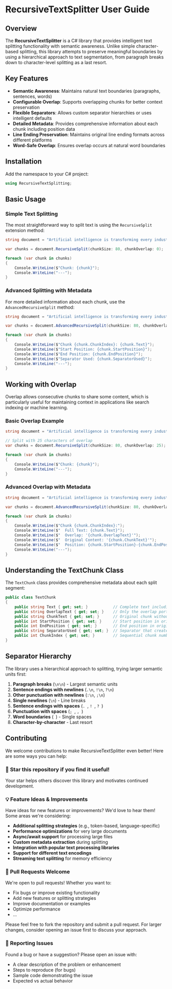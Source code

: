 # RecursiveTextSplitter User Guide

## Overview

The **RecursiveTextSplitter** is a C# library that provides intelligent text splitting functionality with semantic awareness. Unlike simple character-based splitting, this library attempts to preserve meaningful boundaries by using a hierarchical approach to text segmentation, from paragraph breaks down to character-level splitting as a last resort.

## Key Features

- **Semantic Awareness**: Maintains natural text boundaries (paragraphs, sentences, words)
- **Configurable Overlap**: Supports overlapping chunks for better context preservation
- **Flexible Separators**: Allows custom separator hierarchies or uses intelligent defaults
- **Detailed Metadata**: Provides comprehensive information about each chunk including position data
- **Line Ending Preservation**: Maintains original line ending formats across different platforms
- **Word-Safe Overlap**: Ensures overlap occurs at natural word boundaries

## Installation

Add the namespace to your C# project:

```csharp
using RecursiveTextSplitting;
```

## Basic Usage

### Simple Text Splitting

The most straightforward way to split text is using the `RecursiveSplit` extension method:

```csharp
string document = "Artificial intelligence is transforming every industry. From healthcare to finance, automation is becoming smarter and more adaptive. However, challenges like bias, interpretability, and safety remain important areas of research.";

var chunks = document.RecursiveSplit(chunkSize: 80, chunkOverlap: 0);

foreach (var chunk in chunks)
{
    Console.WriteLine($"Chunk: {chunk}");
    Console.WriteLine("---");
}
```

### Advanced Splitting with Metadata

For more detailed information about each chunk, use the `AdvancedRecursiveSplit` method:

```csharp
string document = "Artificial intelligence is transforming every industry. From healthcare to finance, automation is becoming smarter and more adaptive. However, challenges like bias, interpretability, and safety remain important areas of research.";

var chunks = document.AdvancedRecursiveSplit(chunkSize: 80, chunkOverlap: 0);

foreach (var chunk in chunks)
{
    Console.WriteLine($"Chunk {chunk.ChunkIndex}: {chunk.Text}");
    Console.WriteLine($"Start Position: {chunk.StartPosition}");
    Console.WriteLine($"End Position: {chunk.EndPosition}");
    Console.WriteLine($"Separator Used: {chunk.SeparatorUsed}");
    Console.WriteLine("---");
}
```

## Working with Overlap

Overlap allows consecutive chunks to share some content, which is particularly useful for maintaining context in applications like search indexing or machine learning.

### Basic Overlap Example

```csharp
string document = "Artificial intelligence is transforming every industry. From healthcare to finance, automation is becoming smarter and more adaptive. However, challenges like bias, interpretability, and safety remain important areas of research.";

// Split with 25 characters of overlap
var chunks = document.RecursiveSplit(chunkSize: 80, chunkOverlap: 25);

foreach (var chunk in chunks)
{
    Console.WriteLine($"Chunk: {chunk}");
    Console.WriteLine("---");
}
```

### Advanced Overlap with Metadata

```csharp
string document = "Artificial intelligence is transforming every industry. From healthcare to finance, automation is becoming smarter and more adaptive. However, challenges like bias, interpretability, and safety remain important areas of research.";

var chunks = document.AdvancedRecursiveSplit(chunkSize: 80, chunkOverlap: 25);

foreach (var chunk in chunks)
{
    Console.WriteLine($"Chunk {chunk.ChunkIndex}:");
    Console.WriteLine($"  Full Text: {chunk.Text}");
    Console.WriteLine($"  Overlap: '{chunk.OverlapText}'");
    Console.WriteLine($"  Original Content: '{chunk.ChunkText}'");
    Console.WriteLine($"  Position: {chunk.StartPosition}-{chunk.EndPosition}");
    Console.WriteLine("---");
}
```

## Understanding the TextChunk Class

The `TextChunk` class provides comprehensive metadata about each split segment:

```csharp
public class TextChunk
{
    public string Text { get; set; }           // Complete text including overlap
    public string OverlapText { get; set; }    // Only the overlap portion
    public string ChunkText { get; set; }      // Original chunk without overlap
    public int StartPosition { get; set; }     // Start position in original text
    public int EndPosition { get; set; }       // End position in original text
    public string SeparatorUsed { get; set; }  // Separator that created this chunk
    public int ChunkIndex { get; set; }        // Sequential chunk number
}
```

## Separator Hierarchy

The library uses a hierarchical approach to splitting, trying larger semantic units first:

1. **Paragraph breaks** (`\n\n`) - Largest semantic units
2. **Sentence endings with newlines** (`.\n`, `!\n`, `?\n`)
3. **Other punctuation with newlines** (`:\n`, `;\n`)
4. **Single newlines** (`\n`) - Line breaks
5. **Sentence endings with spaces** (`. `, `! `, `? `)
6. **Punctuation with spaces** (`; `, `, `)
7. **Word boundaries** (` `) - Single spaces
8. **Character-by-character** - Last resort

## Contributing

We welcome contributions to make RecursiveTextSplitter even better! Here are some ways you can help:

### 🌟 **Star this repository** if you find it useful!

Your star helps others discover this library and motivates continued development.

### 💡 **Feature Ideas & Improvements**

Have ideas for new features or improvements? We'd love to hear them! Some areas we're considering:

- **Additional splitting strategies** (e.g., token-based, language-specific)
- **Performance optimizations** for very large documents
- **Async/await support** for processing large files
- **Custom metadata extraction** during splitting
- **Integration with popular text processing libraries**
- **Support for different text encodings**
- **Streaming text splitting** for memory efficiency

### 🔧 **Pull Requests Welcome**

We're open to pull requests! Whether you want to:

- Fix bugs or improve existing functionality
- Add new features or splitting strategies
- Improve documentation or examples
- Optimize performance
- ...

Please feel free to fork the repository and submit a pull request. For larger changes, consider opening an issue first to discuss your approach.

### 📝 **Reporting Issues**

Found a bug or have a suggestion? Please open an issue with:

- A clear description of the problem or enhancement
- Steps to reproduce (for bugs)
- Sample code demonstrating the issue
- Expected vs actual behavior